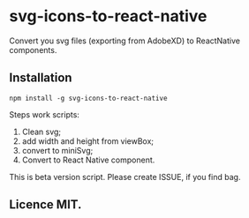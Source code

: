 # svg-icons-to-react-native
Convert you svg files (exporting from AdobeXD) to ReactNative components.

## Installation
```
npm install -g svg-icons-to-react-native
```

Steps work scripts:
1) Clean svg;
2) add width and height from viewBox;
3) convert to miniSvg;
4) Convert to React Native component.


This is beta version script. Please create ISSUE, if you find bag.

## Licence MIT.

